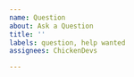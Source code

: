 ```yaml
---
name: Question
about: Ask a Question
title: ''
labels: question, help wanted
assignees: ChickenDevs

---
```

